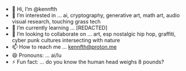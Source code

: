 - 👋 Hi, I’m @kennfth
- 👀 I’m interested in ... ai, cryptography, generative art, math art, audio visual research, touching grass tech
- 🌱 I’m currently learning ... [REDACTED]
- 💞️ I’m looking to collaborate on ... art, esp nostalgic hip hop, graffiti, cyber punk cultures intersecting with nature
- 📫 How to reach me ... kennfth@proton.me
- 😄 Pronouns: ... ai/lu
- ⚡ Fun fact: ... do you know the human head weighs 8 pounds?

<!---
kennfth/kennfth is a ✨ special ✨ repository because its `README.md` (this file) appears on your GitHub profile.
You can click the Preview link to take a look at your changes.
--->
